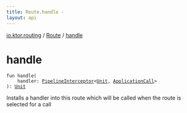 ```yaml
---
title: Route.handle - 
layout: api
---
```


<div class='api-docs-breadcrumbs'><a href="../index.html">io.ktor.routing</a> / <a href="index.html">Route</a> / <a href="./handle.html">handle</a></div>

# handle

<div class="signature"><code><span class="keyword">fun </span><span class="identifier">handle</span><span class="symbol">(</span><br/>&nbsp;&nbsp;&nbsp;&nbsp;<span class="parameterName" id="io.ktor.routing.Route$handle(kotlin.SuspendFunction2((io.ktor.util.pipeline.PipelineContext((kotlin.Unit, io.ktor.application.ApplicationCall)), , )))/handler">handler</span><span class="symbol">:</span>&nbsp;<a href="../../io.ktor.util.pipeline/-pipeline-interceptor.html"><span class="identifier">PipelineInterceptor</span></a><span class="symbol">&lt;</span><a href="https://kotlinlang.org/api/latest/jvm/stdlib/kotlin/-unit/index.html"><span class="identifier">Unit</span></a><span class="symbol">,</span>&nbsp;<a href="../../io.ktor.application/-application-call/index.html"><span class="identifier">ApplicationCall</span></a><span class="symbol">&gt;</span><br/><span class="symbol">)</span><span class="symbol">: </span><a href="https://kotlinlang.org/api/latest/jvm/stdlib/kotlin/-unit/index.html"><span class="identifier">Unit</span></a></code></div>

Installs a handler into this route which will be called when the route is selected for a call


